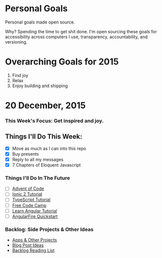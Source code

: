   Personal Goals
==============

Personal goals made open source.

Why? Spending the time to get shit done. I'm open sourcing these goals for accessibility across computers I use, transparency, accountability, and versioning.

# Overarching Goals for 2015
1. Find joy
2. Relax
3. Enjoy building and shipping

# 20 December, 2015

### This Week's Focus: Get inspired and joy.

## Things I'll Do This Week:
- [x] Move as much as I can into this repo
- [x] Buy presents
- [x] Reply to all my messages
- [x] 7 Chapters of Eloquent Javascript

### Things I'll Do In The Future
- [ ] [Advent of Code](http://adventofcode.com/)
- [ ] [Ionic 2 Tutorial](http://ionicframework.com/docs/v2/getting-started/installation/)
- [ ] [TypeScript Tutorial](http://www.typescriptlang.org/Tutorial)
- [ ] [Free Code Camp](http://www.freecodecamp.com/)
- [ ] [Learn Angular Tutorial](http://www.learn-angular.org/)
- [ ] [AngularFire Quickstart](https://www.firebase.com/docs/web/libraries/angular/quickstart.html)

### Backlog: Side Projects & Other Ideas
- [Apps & Other Projects](https://github.com/sam-git/personal-goals/blob/master/ideas-and-misc/app-ideas.md)
- [Blog Post Ideas](https://github.com/sam-git/personal-goals/blob/master/ideas-and-misc/blog-ideas.md)
- [Backlog Reading List](https://github.com/sam-git/personal-goals/tree/master/content-list)
